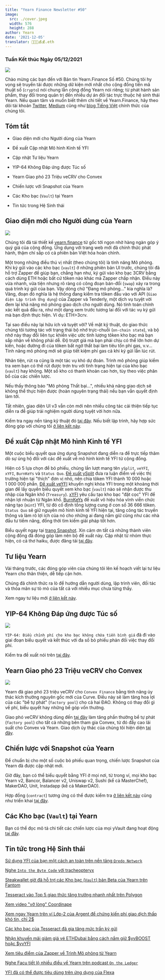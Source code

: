 ```yaml
---
title: "Yearn Finance Newsletter #50"
image:
  src: ./cover.jpeg
  width: 576
  height: 288
author: Yearn
date: '2021-12-05'
translator: 🤖💵💵💰💰.eth
---
```


### Tuần Kết thúc Ngày 05/12/2021

![](/_posts/_newsletters/Yearn-Finance-Newsletter-50/cover.jpeg?w=880&h=440)

Chào mừng các bạn đến với Bản tin Yearn.Finance Số #50. Chúng tôi hy vọng sẽ truyền tải được những dữ kiện mới nhất cho cộng đồng tiền mã thuật số (`crypto`) nói chung lẫn cộng đồng Yearn nói riêng; từ phát hành sản phẩm, thay đổi trong quản trị đến nhiều dự án đối tác trực thuộc hệ sinh thái Yearn. Nếu quan tâm và muốn biết thêm chi tiết về Yearn.Finance, hãy theo dõi tài khoản [Twitter](https://twitter.com/iearnfinance), [Medium](https://medium.com/iearn) cũng như [blog Tiếng Việt](https://vietnamese.blog.yearn.finance/) chính thức của chúng tôi.

## Tóm tắt

- Giao diện mới cho Người dùng của Yearn

- Đề xuất Cập nhật Mô hình Kinh tế YFI

- Cập nhật Tư liệu Yearn

- YIP-64 Không Đáp ứng được Túc số

- Yearn Giao phó 23&nbsp;Triệu veCRV cho Convex

- Chiến lược với Snapshot của Yearn

- Các Kho bạc (`Vault`) tại Yearn

- Tin tức trong Hệ Sinh thái


## Giao diện mới cho Người dùng của Yearn

![](/_posts/_newsletters/Yearn-Finance-Newsletter-50/image2.jpg?w=1024&h=1024)

Chúng tôi đã tái thiết kế [yearn.finance](https://yearn.finance/) từ gốc tới ngọn nhờ hàng ngàn góp ý quý giá của cộng đồng. Ứng dụng với trang web mới đã chính thức phát hành, thậm chí sắp có cả phiên bản Việt hóa hoàn chỉnh. 

Một trong những điều thú vị nhất (theo chúng tôi) là tính năng Mô phỏng. Khi ký gửi vào các kho bạc (`vault`) ở những phiên bản UI trước, chúng tôi đã hỗ trợ Zapper để giúp bạn, chẳng hạn như, ký gửi vào kho bạc 3CRV bằng cách dùng ETH hoặc bất cứ tôken nào khác mà Zapper chấp nhận. Điều này vừa nhanh, vừa tiện nhưng rõ ràng có công đoạn bán-đổi (`swap`) xảy ra trong quá trình ký gửi của bạn. Vậy dòng chữ "Đang mô phỏng..." kia nghĩa là? Vâng, đoạn đó nghĩa là hệ thống đang kiểm tra tôken đầu vào với API (`Giao diện Lập trình Ứng dụng`) của Zapper và Tenderly, một dịch vụ tuyệt vời đem lại khả năng mô phỏng giao dịch cho người dùng. Nó tính toán chính xác kết quả đầu ra, như một dạng xem trước tương lai đối với tác vụ ký gửi mà bạn định thực hiện. Ví dụ: ETH>3crv. 

Tại sao điều này lại hữu ích và tuyệt vời? Về mặt kỹ thuật, do giao thức chúng tôi tương tác với trạng thái bộ nhớ trực-chuỗi (`on-chain state`), và bộ nhớ này thay đổi liên tục khiến việc ước tính lượng tôken kho bạc mà bạn sắp nhận về không phải dễ. Độ trượt giá mà bạn phải chịu có thể lớn hơn dự kiến, hoặc đường đi của tôken bất ngờ thất bại làm tiêu tốn phí gas, v.v... Tính năng mô phỏng mới sẽ giúp tiết kiệm phí gas cả khi ký gửi lẫn lúc rút.

Nhân tiện, rút ra cũng là một tác vụ khó dự đoán. Trình mô phỏng giúp kiểm tra xem bạn có thể rút được trơn tru với tình trạng hiện tại của kho bạc (`vault`) hay không. Một số kho có thanh khoản cao hơn, tùy theo việc phân bổ của các chiến lược.

Nếu thấy thông báo "Mô phỏng Thất bại...", nhiều khả năng giao dịch sẽ không thể thực hiện được (hoàn nguyên trạng thái) nếu bạn vẫn quyết định làm tới.

Tất nhiên, giao diện UI v3 vẫn còn mới nên nhiều công tác cải thiện tiếp tục diễn ra để giúp trải nghiệm người dùng tuyệt vời hơn nữa.

Kiểm tra ngay nền tảng kỹ thuật đó [tại đây](https://medium.com/iearn/yearn-ui-v3-0-a194355bdb1f). Nếu biết lập trình, hãy hợp sức đóng góp với chúng tôi [ở liên kết này](https://github.com/yearn/yearn-finance-v3).

## Đề xuất Cập nhật Mô hình Kinh tế YFI

Một cuộc biểu quyết qua ứng dụng Snapshot đang diễn ra để trực tiếp thăm dò sự ủng hộ đối với các đề xuất về mô hình kinh tế YFI từ cộng đồng.

Hiện có 5 lựa chọn để bỏ phiếu, chúng lần lượt mang tên `ySplit`, `veYFI`, `xYFI`, `BurnKeYs` và `Status Quo`. [Đề xuất ySplit](https://docs.google.com/document/d/1dAWTkS_ZsXNy7mKKjOFUjILSlLsLz9KhGfLrwVu0GUg/edit) đưa ra luận điểm về việc thị trường hiện tại "thích" đơn vị nhỏ, nên chia tôken YFI thành 10&nbsp;000 hoặc 1&nbsp;000&nbsp;000 phần. [Đề xuất veYFI](https://docs.google.com/document/d/1hoi-IVccOB6iUJYzuApVbyjbQBx8-M0UuzZosb9wlWM/edit) khuyến nghị khóa YFI trong một khoảng thời gian để lấy quyền biểu quyết xem kho bạc (`vault`) nào sẽ nhận được thu nhập của Ngân khố (`Treasury`). [xYFI](https://docs.google.com/document/d/1ev16BXu3bDC8zMSBvHmxMWIeD82ptZck6SJAO5frV5g/edit) yêu cầu tạo kho bạc "đặt cọc" YFI để nhận lợi nhuận từ Ngân khố. [BurnKeYs](https://docs.google.com/document/d/1BqmRsfdfCIaCtNZULdhKqUJzpKdaHE1XOGQlVp2nuSc/edit) đề xuất vô hiệu hóa vĩnh viễn chức năng tạo (`mint`) YFI, từ đó cố định tổng lượng cung ở con số 36&nbsp;666 tôken. `Status Quo` sẽ giữ nguyên mô hình kinh tế YFI hiện tại, tăng công tác truyền thông và làm rõ lợi ích của nó cho những ai đang nắm giữ cũng như các nhà đầu tư tiềm năng, đồng thời tìm kiếm giải pháp tốt hơn.

Biểu quyết ngay tại [trang Snapshot](https://yearn.snapshot.page/#/proposal/0x783cb3d57dd59b2827f6a42967375f06504cc947ebaa3c0e495c7b29ffd47aea). Xin cảm ơn tất cả những thành viên cộng đồng đã đóng góp làm nên bộ đề xuất này. Cập nhật từ nhóm thực hiện, có cả thơ haiku, được đăng tải [tại đây](https://docs.google.com/document/d/1-YEfXqXgTm-qzhPRUKs5allfX1XqYUOYwr_49FApnLU/edit).

## Tư liệu Yearn

Vài tháng trước, các đóng góp viên của chúng tôi lên kế hoạch viết lại tư liệu Yearn cho thân thiện, dễ tiếp cận hơn.

Chúng đã chính thức ra lò để hướng dẫn người dùng, lập trình viên, đối tác và thỏa mãn sự tò mò của tất cả với nhiều mục chưa từng thấy.

Xem ngay tư liệu mới [ở liên kết này](https://docs.yearn.finance/).

## YIP-64 Không Đáp ứng được Túc số

![](/_posts/_newsletters/Yearn-Finance-Newsletter-50/image3.jpg?w=1100&h=759)

`YIP-64: Điều chỉnh phí cho kho bạc không chứa tiền bình giá` đã đi vào giai đoạn biểu quyết và kết thúc với đa số bỏ phiếu phản đối việc thay đổi phí.

Kiểm tra đề xuất nói trên [tại đây](https://snapshot.org/#/ybaby.eth/proposal/0xfe7296601d199b89a8aa53f95d6243ef935d736bea2f13109979d8d5098017d2).

## Yearn Giao phó 23&nbsp;Triệu veCRV cho Convex

![](/_posts/_newsletters/Yearn-Finance-Newsletter-50/image4.jpg?w=873&h=615)

Yearn đã giao phó 23&nbsp;triệu veCRV cho `Convex Finance` bằng tính năng ủy thác kích thưởng nguyên gốc mới của Curve. Điều này sẽ làm tăng hoa lợi của các "bể tự phát" (`factory pool`) cho cả hai ĐAO. Không có thay đổi gì về phí, biểu quyết hay những bể góp vốn thường.

Giao phó veCRV không dùng đến [tại đây](https://convex-boost-delegation.vercel.app/) làm tăng phần thưởng bể tự phát (`factory pool`) cho tất cả những bên tham gia Convex, từ đó đẩy cao lãi suất cho Convex và Yearn. Giao dịch ủy thác của chúng tôi hiện diện [tại đây](https://etherscan.io/tx/0x4734c879b23c678cb97ba90591e16a14f1f7a2e0a7d71bfa67d2e7bb5d718e5f).

## Chiến lược với Snapshot của Yearn

Để chuẩn bị cho một số cuộc bỏ phiếu quan trọng, chiến lược Snapshot của Yearn đã được cập nhật mới.

Giờ đây, bạn có thể biểu quyết bằng YFI ở mọi nơi, từ trong ví, mọi kho bạc Yearn v2, Bancor, Balancer v2, Uniswap v2, Sushi (kể cả  MasterChef), MakerDAO, Unit, Instadapp (kể cả  MakerDAO).

Hợp đồng (`contract`) tương ứng có thể được kiểm tra [ở liên kết này](https://github.com/yearn/snapshot-strategy) cũng như triển khai [tại đây](https://etherscan.io/address/0xA79e803FffE9DA37477ddaFD7C6F3dbDCa1C566C#code).

## Các Kho bạc (`Vault`) tại Yearn

Bạn có thể đọc mô tả chi tiết các chiến lược của mọi yVault đang hoạt động [tại đây](https://medium.com/yearn-state-of-the-vaults/the-vaults-at-yearn-9237905ffed3).

## Tin tức trong Hệ Sinh thái

[Sử dụng YFI của bạn một cách an toàn trên nền tảng `Qredo Network`](https://twitter.com/QredoNetwork/status/1461031928564436994)

[Nghe `Into the Byte Code` với tracheopteryx](https://twitter.com/benmercerdev/status/1464347991674863626?s=21)

[Steakwallet giờ đã hỗ trợ các Kho bạc (`Vault`) bản Beta của Yearn trên Fantom](https://twitter.com/steakwallet/status/1463623834389602311?s=21)

[Tesseract vào Top&nbsp;5 giao thức tăng trưởng nhanh nhất trên Polygon](https://twitter.com/marketducky/status/1461734313636945926?s=21)

[Xem video "vỡ lòng" Coordinape](https://twitter.com/coordinape/status/1460591450413015043?s=21)

[Xem ngay Yearn trên ví Lớp-2 của Argent để chứng kiến phí giao dịch thấp khó tin, chỉ 2$](https://twitter.com/argentHQ/status/1468934923264401419)

[Các kho bạc của Tesseract đã gia tăng mức trần ký gửi](https://twitter.com/tesseract_fi/status/1468217220966801413)

[Nhận khuyến mãi giảm giá vé ETHDubai bằng cách nắm giữ $yvBOOST hoặc $yvYFI](https://twitter.com/ETHDubaiConf/status/1467068791456923648)

[Xem tiêu điểm của Zapper về Trình Mô phỏng từ Yearn](https://twitter.com/zapper_fi/status/1466447565302517765)

[Nghe Facu tiết lộ nhiều điều về Yearn trên podcast `On the Ledger`](https://twitter.com/Ledger/status/1465678701635506185)

[YFI đã có thể được tiêu dùng trên ứng dụng của Flexa](https://twitter.com/FlexaHQ/status/1469092114038415364)
